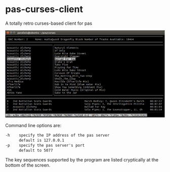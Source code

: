 # pas-curses-client
A totally retro curses-based client for pas

![Four DACS using DAC self-discovery](/screenshots/4dacs.png?raw=true "Four DACS")

Command line options are:

    -h    specify the IP address of the pas server
          default is 127.0.0.1
    -p    specify the pas server's port
          default to 5077

The key sequences supported by the program are listed cryptically at the bottom of the screen.
